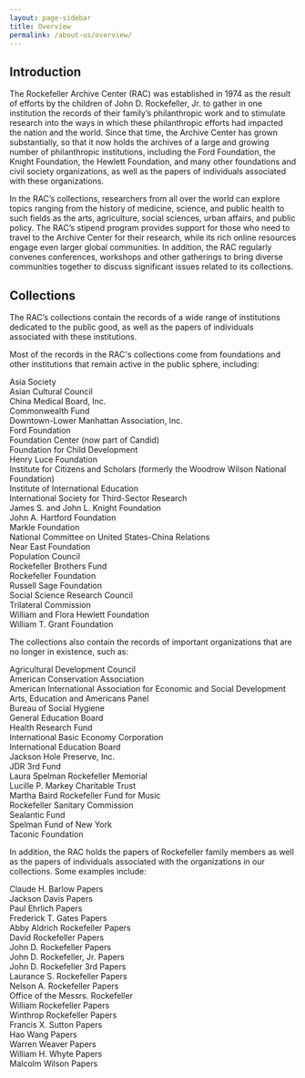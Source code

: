 ```yaml
---
layout: page-sidebar
title: Overview
permalink: /about-us/overview/
---
```


## Introduction

The Rockefeller Archive Center (RAC) was established in 1974 as the result of efforts by the children of John D. Rockefeller, Jr. to gather in one institution the records of their family’s philanthropic work and to stimulate research into the ways in which these philanthropic efforts had impacted the nation and the world. Since that time, the Archive Center has grown substantially, so that it now holds the archives of a large and growing number of philanthropic institutions, including the Ford Foundation, the Knight Foundation, the Hewlett Foundation, and many other foundations and civil society organizations, as well as the papers of individuals associated with these organizations.

In the RAC’s collections, researchers from all over the world can explore topics ranging from the history of medicine, science, and public health to such fields as the arts, agriculture, social sciences, urban affairs, and public policy. The RAC’s stipend program provides support for those who need to travel to the Archive Center for their research, while its rich online resources engage even larger global communities.  In addition, the RAC regularly convenes conferences, workshops and other gatherings to bring diverse communities together to discuss significant issues related to its collections. 

## Collections

The RAC’s collections contain the records of a wide range of institutions dedicated to the public good, as well as the papers of individuals associated with these institutions.

Most of the records in the RAC's collections come from foundations and other institutions that remain active in the public sphere, including:

Asia Society  
Asian Cultural Council  
China Medical Board, Inc.  
Commonwealth Fund  
Downtown-Lower Manhattan Association, Inc.  
Ford Foundation  
Foundation Center (now part of Candid)  
Foundation for Child Development  
Henry Luce Foundation  
Institute for Citizens and Scholars (formerly the Woodrow Wilson National Foundation)  
Institute of International Education  
International Society for Third-Sector Research  
James S. and John L. Knight Foundation  
John A. Hartford Foundation  
Markle Foundation  
National Committee on United States-China Relations  
Near East Foundation  
Population Council  
Rockefeller Brothers Fund  
Rockefeller Foundation  
Russell Sage Foundation  
Social Science Research Council  
Trilateral Commission  
William and Flora Hewlett Foundation  
William T. Grant Foundation 
  
  

The collections also contain the records of important organizations that are no longer in existence, such as:

Agricultural Development Council  
American Conservation Association  
American International Association for Economic and Social Development  
Arts, Education and Americans Panel  
Bureau of Social Hygiene  
General Education Board  
Health Research Fund  
International Basic Economy Corporation  
International Education Board  
Jackson Hole Preserve, Inc.  
JDR 3rd Fund  
Laura Spelman Rockefeller Memorial  
Lucille P. Markey Charitable Trust  
Martha Baird Rockefeller Fund for Music  
Rockefeller Sanitary Commission  
Sealantic Fund  
Spelman Fund of New York  
Taconic Foundation  
  


In addition, the RAC holds the papers of Rockefeller family members as well as the papers of individuals associated with the organizations in our collections.  Some examples include:  

Claude H. Barlow Papers  
Jackson Davis Papers  
Paul Ehrlich Papers  
Frederick T. Gates Papers  
Abby Aldrich Rockefeller Papers  
David Rockefeller Papers  
John D. Rockefeller Papers  
John D. Rockefeller, Jr. Papers  
John D. Rockefeller 3rd Papers  
Laurance S. Rockefeller Papers  
Nelson A. Rockefeller Papers  
Office of the Messrs. Rockefeller  
William Rockefeller Papers  
Winthrop Rockefeller Papers  
Francis X. Sutton Papers  
Hao Wang Papers  
Warren Weaver Papers  
William H. Whyte Papers  
Malcolm Wilson Papers  
